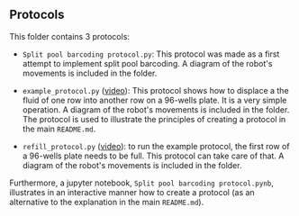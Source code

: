 ## Protocols

This folder contains 3 protocols:
* `Split pool barcoding protocol.py`: This protocol was made as a first attempt to implement split pool barcoding. A diagram of the robot's movements is included in the folder.

* `example_protocol.py` ([video](https://drive.google.com/file/d/1IdHP-5DXYBkbdMaAbL4stZ4RvGIAhJ0E/view?usp=sharing)): This protocol shows how to displace a the fluid of one row into another row on a 96-wells plate. It is a very simple operation. A diagram of the robot's movements is included in the folder. The protocol is used to illustrate the principles of creating a protocol in the main `README.md`.  

* `refill_protocol.py` ([video](https://drive.google.com/file/d/1NyLzNw02rCrPFUXSi67Vc6YS1a4g1PVH/view?usp=sharing)): to run the example protocol, the first row of a 96-wells plate needs to be full. This protocol can take care of that. A diagram of the robot's movements is included in the folder.

Furthermore, a jupyter notebook, `Split pool barcoding protocol.pynb`, illustrates in an interactive manner how to create a protocol (as an alternative to the explanation in the main `README.md`).
